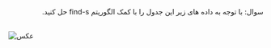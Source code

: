 <div dir="rtl">
سوال: با توجه به داده های زیر این جدول را با کمک الگوریتم find-s حل کنید. 
</div>
<br/>

![عکس](https://github.com/semnan-university-ai/machine-learning-class/blob/main/excersiecs/Homayontoosy/9/1.jpg)

<div dir="rtl">

</div>
<br/>
